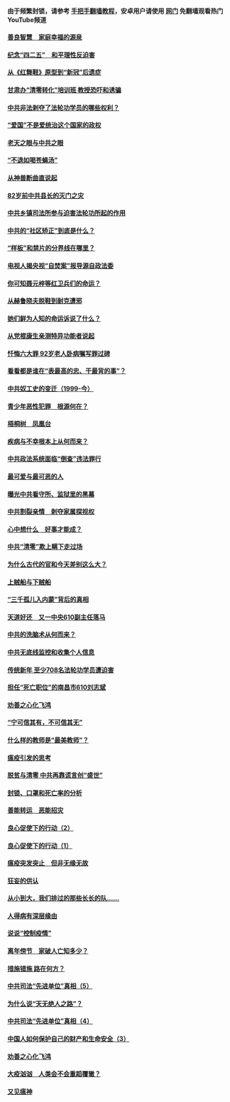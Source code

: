 #### 由于频繁封锁，请参考 [手把手翻墙教程](https://github.com/gfw-breaker/guides/wiki/)，安卓用户请使用 [网门](https://github.com/gfw-breaker/nogfw/blob/master/dl.md?t=04250101) 免翻墙观看热门YouTube频道 

#### [善良智慧　家庭幸福的源泉](../pages/19/423632.md?t=04250101) 

#### [纪念“四二五”　和平理性反迫害](../pages/19/423660.md?t=04250101) 

#### [从《红舞鞋》原型到“新冠”后遗症](../pages/19/423509.md?t=04250101) 

#### [甘肃办“清零转化”培训班 教授恐吓和诱骗](../pages/19/423498.md?t=04250101) 

#### [中共非法剥夺了法轮功学员的哪些权利？](../pages/19/423392.md?t=04250101) 

#### [“爱国”不是爱统治这个国家的政权](../pages/19/423029.md?t=04250101) 

#### [老天之眼与中共之眼](../pages/19/423378.md?t=04250101) 

#### [“不退如喝苍蝇汤”](../pages/19/423287.md?t=04250101) 

#### [从神兽断曲直说起](../pages/19/423201.md?t=04250101) 

#### [82岁前中共县长的灭门之灾](../pages/19/423055.md?t=04250101) 

#### [中共乡镇司法所参与迫害法轮功所起的作用](../pages/19/423064.md?t=04250101) 

#### [中共的“社区矫正”到底是什么？](../pages/19/422870.md?t=04250101) 

#### [“样板”和禁片的分界线在哪里？](../pages/19/422704.md?t=04250101) 

#### [电视人揭央视“自焚案”报导源自政法委](../pages/19/422770.md?t=04250101) 

#### [你可知聂元梓等红卫兵们的命运？](../pages/19/422848.md?t=04250101) 

#### [从赫鲁晓夫脱鞋到耐克遭邪](../pages/19/422826.md?t=04250101) 

#### [她们鲜为人知的命运诉说了什么？](../pages/19/422754.md?t=04250101) 

#### [从党棍康生亲测特异功能者说起](../pages/19/422657.md?t=04250101) 

#### [忏悔六大罪 92岁老人卧病嘱写罪过碑](../pages/19/422750.md?t=04250101) 

#### [看看都是谁在“表最高的忠、干最背的事”？](../pages/19/422703.md?t=04250101) 

#### [中共奴工史的变迁（1999-今）](../pages/19/422656.md?t=04250101) 

#### [青少年恶性犯罪　根源何在？](../pages/19/422449.md?t=04250101) 

#### [梧桐树　凤凰台](../pages/19/422442.md?t=04250101) 

#### [疾病与不幸根本上从何而来？](../pages/19/422438.md?t=04250101) 

#### [中共政法系统面临“倒查”违法罪行](../pages/19/422497.md?t=04250101) 

#### [最可爱与最可恶的人](../pages/19/422448.md?t=04250101) 

#### [曝光中共看守所、监狱里的黑幕](../pages/19/422390.md?t=04250101) 

#### [中共割裂亲情　剥夺家属探视权](../pages/19/422364.md?t=04250101) 

#### [心中想什么　好事才能成？](../pages/19/422318.md?t=04250101) 

#### [中共“清零”欺上瞒下走过场](../pages/19/422306.md?t=04250101) 

#### [为什么古代的官和今天差别这么大？](../pages/19/422228.md?t=04250101) 

#### [上贼船与下贼船](../pages/19/422276.md?t=04250101) 

#### [“三千孤儿入内蒙”背后的真相](../pages/19/422229.md?t=04250101) 

#### [天道好还　又一中央610副主任落马](../pages/19/422155.md?t=04250101) 

#### [中共的洗脑术从何而来？](../pages/19/422154.md?t=04250101) 

#### [中共无底线监控和收集个人信息](../pages/19/422039.md?t=04250101) 

#### [传统新年 至少708名法轮功学员遭迫害](../pages/19/421946.md?t=04250101) 

#### [担任“死亡职位”的南昌市610刘志斌](../pages/19/421957.md?t=04250101) 

#### [劝善之心化飞鸿](../pages/19/421164.md?t=04250101) 

#### [“宁可信其有，不可信其无”](../pages/19/421691.md?t=04250101) 

#### [什么样的教师是“最美教师”？](../pages/19/421755.md?t=04250101) 

#### [瘟疫引发的思考](../pages/19/421594.md?t=04250101) 

#### [脱贫与清零 中共再靠谎言创“盛世”](../pages/19/421590.md?t=04250101) 

#### [封锁、口罩和死亡率的分析](../pages/19/421495.md?t=04250101) 

#### [善能转运　恶能招灾](../pages/19/421334.md?t=04250101) 

#### [良心促使下的行动（2）](../pages/19/421361.md?t=04250101) 

#### [良心促使下的行动（1）](../pages/19/421302.md?t=04250101) 

#### [瘟疫突发突止　但非无缘无故](../pages/19/421281.md?t=04250101) 

#### [狂妄的供认](../pages/19/421199.md?t=04250101) 

#### [从小到大，我们排过的那些长长的队……](../pages/19/421243.md?t=04250101) 

#### [人得病有深层缘由](../pages/19/420864.md?t=04250101) 

#### [说说“控制疫情”](../pages/19/420831.md?t=04250101) 

#### [离年傍节　家破人亡知多少？](../pages/19/420563.md?t=04250101) 

#### [措施错施  路在何方？](../pages/19/420076.md?t=04250101) 

#### [中共司法“先进单位”真相（5）](../pages/19/419453.md?t=04250101) 

#### [为什么说“天无绝人之路”？](../pages/19/419618.md?t=04250101) 

#### [中共司法“先进单位”真相（4）](../pages/19/419452.md?t=04250101) 

#### [中国人如何保护自己的财产和生命安全（3）](../pages/19/419405.md?t=04250101) 

#### [劝善之心化飞鸿](../pages/19/418758.md?t=04250101) 

#### [大疫汹汹　人类会不会重蹈覆辙？](../pages/19/419691.md?t=04250101) 

#### [又见瘟神](../pages/19/419225.md?t=04250101) 

